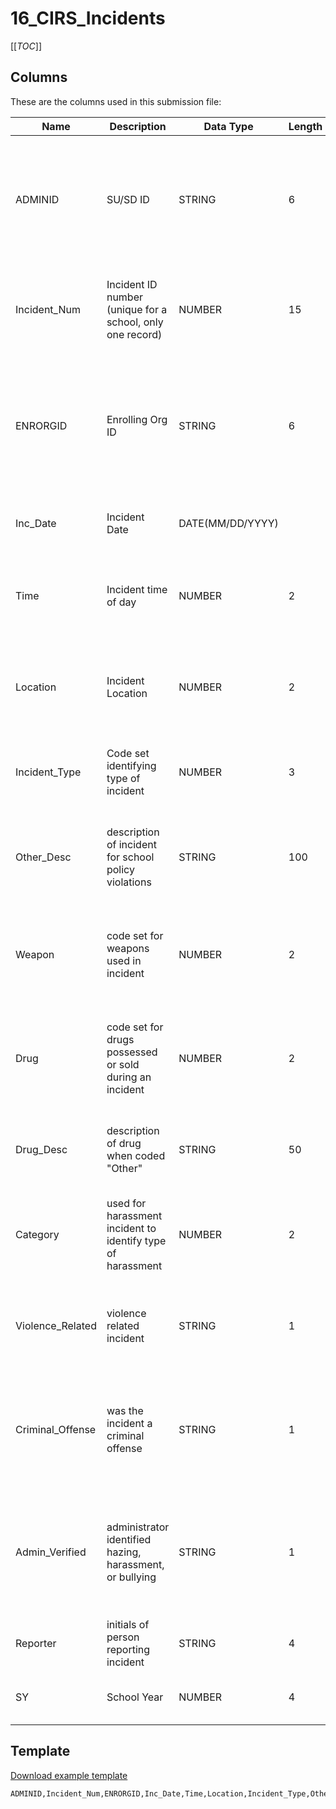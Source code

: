 
# 16_CIRS_Incidents

[[_TOC_]]

## Columns

These are the columns used in this submission file:

| Name             | Description                                                 | Data Type        | Length | is_PK | Codeset                             | Definition                                                                                                         |
|------------------|-------------------------------------------------------------|------------------|--------|-------|-------------------------------------|--------------------------------------------------------------------------------------------------------------------|
| ADMINID          | SU/SD ID                                                    | STRING           | 6      | X     | [Issued by AOE](/Codesets/ADMINID)  | The VT AOE assigned unique identifier for the Supervisory Union/District that is submitting data.                  |
| Incident_Num     | Incident ID number (unique for a school, only one record)   | NUMBER           | 15     | X     |                                     | A unique identifier assigned by the school to each incident in a school year.                                      |
| ENRORGID         | Enrolling Org ID                                            | STRING           | 6      | X     | [Issued by AOE](/Codesets/ENRORGID) | The VT AOE assigned unique identifier for an organization providing direct instructional or educational services.  |
| Inc_Date         | Incident Date                                               | DATE(MM/DD/YYYY) |        |       |                                     | The date on which the incident occurred.                                                                           |
| Time             | Incident time of day                                        | NUMBER           | 2      |       | [Issued by AOE](/Codesets/Time)         | A codeset value indicating the time of day at which the incident occurred.                                         |
| Location         | Incident Location                                           | NUMBER           | 2      |       | [Issued by AOE](/Codesets/Location)         | A codeset value indicating the location where the incident occurred.                                               |
| Incident_Type    | Code set identifying type of incident                       | NUMBER           | 3      |       | [Issued by AOE](/Codesets/Incident-Type)         | A codeset value indicating the type of incident reported.                                                          |
| Other_Desc       | description of incident for school policy violations        | STRING           | 100    |       |                                     | A description of an incident when 'Other' is selected in the Incident_Type codeset.                                |
| Weapon           | code set for weapons used in incident                       | NUMBER           | 2      |       | [Issued by AOE](/Codesets/Weapon)         | A codeset value indicating whether or not a weapon was involved and if so, the type of weapon.                     |
| Drug             | code set for drugs possessed or sold during an incident     | NUMBER           | 2      |       | [Issued by AOE](/Codesets/Drug)         | A codeset value indicating whether or not a drug was involved and if so, the type of drug.                         |
| Drug_Desc        | description of drug when coded "Other"                      | STRING           | 50     |       |                                     | A description of a drug when 'Other' is selected in the Drug codeset.                                              |
| Category         | used for harassment incident to identify type of harassment | NUMBER           | 2      |       | [Issued by AOE](/Codesets/Category)         | A codeset value indicating the related category of a harassment incident.                                          |
| Violence_Related | violence related incident                                   | STRING           | 1      |       | [Issued by AOE](/Codesets/Violence-Related)         | A codeset value indicating whether or not the incident was violence related.                                       |
| Criminal_Offense | was the incident a criminal offense                         | STRING           | 1      |       | [Issued by AOE](/Codesets/Criminal-Offense)         | A codeset value indicating whether or not the principal views this incident as a criminal offense.                 |
| Admin_Verified   | administrator identified hazing, harassment, or bullying    | STRING           | 1      |       | [Issued by AOE](/Codesets/Admin-Verified)         | A codeset value indicating whether or not the incident has been verified by the school or district administration. |
| Reporter         | initials of person reporting incident                       | STRING           | 4      |       |                                     | The initials of the individual who reported the incident.                                                          |
| SY               | School Year                                                 | NUMBER           | 4      | X     |                                     | The school year for which data is being submitted.                                                                 |

## Template

[Download example template](/.attachments/submission-templates/16_CIRS_Incidents.csv)

```
ADMINID,Incident_Num,ENRORGID,Inc_Date,Time,Location,Incident_Type,Other_Desc,Weapon,Drug,Drug_Desc,Category,Violence_Related,Criminal_Offense,Admin_Verified,Reporter,SY
```
        